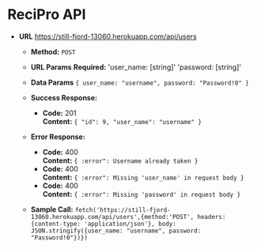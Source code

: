 # ReciPro API

* **URL**
https://still-fjord-13060.herokuapp.com/api/users

  * **Method:**
  `POST` 

  *  **URL Params**
     **Required:**
    'user_name: [string]'
    'password: [string]'

  * **Data Params**
    `{ user_name: "username", password: "Password!0" }`

  * **Success Response:**
    * **Code:** 201 <br />
      **Content:**
      `{ "id": 9, "user_name": "username" }`

  * **Error Response:**
    * **Code:** 400 <br />
      **Content:**
      `{ :error": Username already taken }`
    * **Code:** 400 <br />
      **Content:**
      `{ :error": Missing 'user_name' in request body }`
    * **Code:** 400 <br />
      **Content:**
      `{ :error": Missing 'password' in request body }`

  * **Sample Call:**
    `fetch('https://still-fjord-13060.herokuapp.com/api/users',{method:'POST', headers: {content-type: 'application/json'}, body: JSON.stringify({user_name: "username", password: "Password!0"})})`

